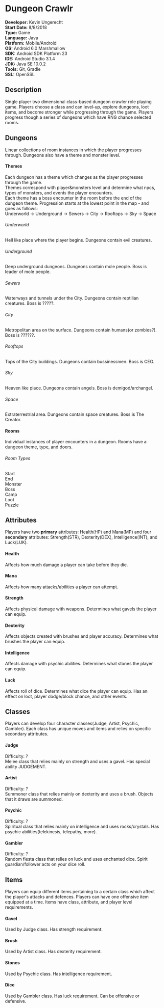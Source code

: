 # Dungeon Crawlr
**Developer:** Kevin Ungerecht<br>
**Start Date:** 8/8/2018<br>
**Type:** Game<br>
**Language:** Java<br>
**Platform:** Mobile/Android<br>
**OS:** Android 6.0 Marshmallow<br>
**SDK:** Android SDK Platform 23<br>
**IDE:** Android Studio 3.1.4<br>
**JDK:** Java SE 10.0.2<br>
**Tools:** Git, Gradle<br>
**SSL:** OpenSSL<br>

<h2>Description</h2>

  Single player two dimensional class-based dungeon crawler role playing game. Players choose a class and can level-up, explore dungeons, loot items, and become stronger while progressing through the game. Players progress though a series of dungeons which have RNG chance selected rooms.

<h2>Dungeons</h2>

  Linear collections of room instances in which the player progresses through. Dungeons also have a theme and monster level.
  
  <h4>Themes</h4>
    Each dungeon has a theme which changes as the player progresses through the game.<br>
    Themes correspond with player&monsters level and determine what npcs, types of monsters, and events the player encounters.<br>
    Each theme has a boss encounter in the room before the end of the dungeon theme.
    Progression starts at the lowest point in the map - and goes as follows:<br>
    Underworld -> Underground -> Sewers -> City -> Rooftops -> Sky -> Space<br>
    
   <h6>Underworld</h6>
    Hell like place where the player begins. Dungeons contain evil creatures.
   <h6>Underground</h6>
    Deep underground dungeons. Dungeons contain mole people. Boss is leader of mole people.
   <h6>Sewers</h6>
    Waterways and tunnels under the City. Dungeons contain reptilian creatures. Boss is ?????.
   <h6>City</h6>
    Metropolitan area on the surface. Dungeons contain humans(or zombies?). Boss is ??????.
   <h6>Rooftops</h6>
    Tops of the City buildings. Dungeons contain bussinessmen. Boss is CEO.
   <h6>Sky</h6>
    Heaven like place. Dungeons contain angels. Boss is demigod/archangel.
   <h6>Space</h6>
    Extraterrestrial area. Dungeons contain space creatures. Boss is The Creator.
   
  
  <h4>Rooms</h4>
    Individual instances of player encounters in a dungeon. Rooms have a dungeon theme, type, and doors.
    
   <h6>Room Types</h6>
    Start<br>
    End<br>
    Monster<br>
    Boss<br>
    Camp<br>
    Loot<br>
    Puzzle<br>
   
<h2>Attributes</h2>

  Players have two **primary** attributes: Health(HP) and Mana(MP) and four **secondary** attributes: Strength(STR), Dexterity(DEX), Intelligence(INT), and Luck(LUK).
  
  <h4>Health</h4>
    Affects how much damage a player can take before they die.
  
  <h4>Mana</h4>
    Affects how many attacks/abilities a player can attempt.

  <h4>Strength</h4>
    Affects physical damage with weapons.
    Determines what gavels the player can equip.

  <h4>Dexterity</h4>
    Affects objects created with brushes and player accuracy.
    Determines what brushes the player can equip.

  <h4>Intelligence</h4>
    Affects damage with psychic abilities.
    Determines what stones the player can equip.

  <h4>Luck</h4>
    Affects roll of dice.
    Determines what dice the player can equip.
    Has an effect on loot, player dodge/block chance, and other events.

<h2>Classes</h2>

  Players can develop four character classes(Judge, Artist, Psychic, Gambler).
  Each class has unique moves and items and relies on specific secondary attributes.

  <h4>Judge</h4>
    Difficulty: ?<br>
    Melee class that relies mainly on strength and uses a gavel. Has special ability JUDGEMENT.
    
  <h4>Artist</h4>
    Difficulty: ?<br>
    Summoner class that relies mainly on dexterity and uses a brush. Objects that it draws are summoned.
    
  <h4>Psychic</h4>
    Difficulty: ?<br>
    Spiritual class that relies mainly on intelligence and uses rocks/crystals. Has psychic abilities(telekinesis, telepathy, more).

  <h4>Gambler</h4>
    Difficulty: ?<br>
    Random fiesta class that relies on luck and uses enchanted dice. Spirit guardian/follower acts on your dice roll.


<h2>Items</h2>

  Players can equip different items pertaining to a certain class which affect the player's attacks and defences. Players can have one offensive item equipped at a time. Items have class, attribute, and player level requirements.
  
  <h4>Gavel</h4>
    Used by Judge class. Has strength requirement.
    
  <h4>Brush</h4>
    Used by Artist class. Has dexterity requirement.
    
  <h4>Stones</h4>
    Used by Psychic class. Has intelligence requirement.
    
  <h4>Dice</h4>
    Used by Gambler class. Has luck requirement. Can be offensive or defensive.
